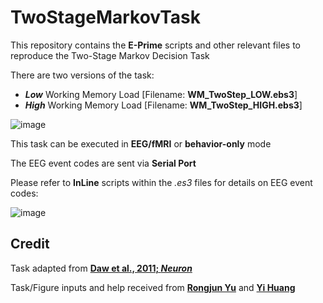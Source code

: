 # TwoStageMarkovTask
This repository contains the **E-Prime** scripts and other relevant files to reproduce the Two-Stage Markov Decision Task

There are two versions of the task: 
* ***Low*** Working Memory Load [Filename: **WM_TwoStep_LOW.ebs3**]
* ***High*** Working Memory Load [Filename: **WM_TwoStep_HIGH.ebs3**]

![image](https://github.com/movivi/TwoStageMarkovTask/assets/46511747/b61664fc-4ac8-49db-af38-4477ee4663d2)


This task can be executed in **EEG/fMRI** or **behavior-only** mode

The EEG event codes are sent via **Serial Port**

Please refer to **InLine** scripts within the *.es3* files for details on EEG event codes:

![image](https://github.com/movivi/TwoStageMarkovTask/assets/46511747/48222cfe-81df-4cea-be86-bed50f9c341a)



## Credit
Task adapted from [**Daw et al., 2011; *Neuron***](https://www.sciencedirect.com/science/article/pii/S0896627311001255?via%3Dihub)

Task/Figure inputs and help received from [**Rongjun Yu**](http://www.rongjunyu.org/) and [**Yi Huang**](https://www.ln.edu.hk/psy/about-us/people/academic-staff/professor-huang-yi)
